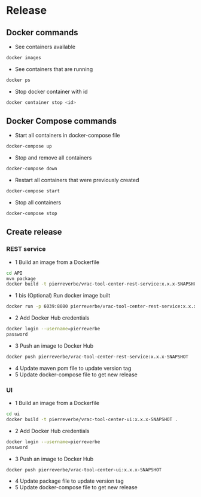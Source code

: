 # Release

## Docker commands
* See containers available
```bash
docker images
```
* See containers that are running
```bash
docker ps
```
* Stop docker container with id
```bash
docker container stop <id> 
```

## Docker Compose commands
* Start all containers in docker-compose file
```bash
docker-compose up
```
* Stop and remove all containers
```bash
docker-compose down
```
* Restart all containers that were previously created
```bash
docker-compose start
```
* Stop all containers
```bash
docker-compose stop
```

## Create release

### REST service
* 1 Build an image from a Dockerfile
```bash
cd API
mvn package
docker build -t pierreverbe/vrac-tool-center-rest-service:x.x.x-SNAPSHOT .
```
* 1 bis (Optional) Run docker image built
```bash
docker run -p 6039:8080 pierreverbe/vrac-tool-center-rest-service:x.x.x-SNAPSHOT
```
* 2 Add Docker Hub credentials
```bash
docker login --username=pierreverbe
password
```
* 3 Push an image to Docker Hub
```bash
docker push pierreverbe/vrac-tool-center-rest-service:x.x.x-SNAPSHOT
```
* 4 Update maven pom file to update version tag
* 5 Update docker-compose file to get new release

### UI
* 1 Build an image from a Dockerfile
```bash
cd ui
docker build -t pierreverbe/vrac-tool-center-ui:x.x.x-SNAPSHOT .
```
* 2 Add Docker Hub credentials
```bash
docker login --username=pierreverbe
password
```
* 3 Push an image to Docker Hub
```bash
docker push pierreverbe/vrac-tool-center-ui:x.x.x-SNAPSHOT
```
* 4 Update package file to update version tag
* 5 Update docker-compose file to get new release
